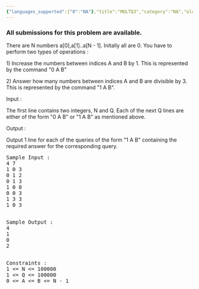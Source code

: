 ```yaml
---
{"languages_supported":{"0":"NA"},"title":"MULTQ3","category":"NA","old_version":true,"problem_code":"MULTQ3","tags":{"0":"NA"},"layout":"problem"}
---
```


<h3> All submissions for this problem are available. </h3><p>
There are N numbers a[0],a[1]..a[N - 1]. Initally all are 0. You have to perform two types of operations :
</p>

<p>
1) Increase the numbers between indices A and B by 1. This is represented by the command "0 A B"
</p>

<p>
2) Answer how many numbers between indices A and B are divisible by 3. This is represented by the command "1 A B".
</p>

<p>
Input :
</p>
<p>
The first line contains two integers, N and Q. Each of the next Q lines are either of the form "0 A B" or "1 A B" as mentioned above.
</p>

<p>
Output :
</p>
<p>
Output 1 line for each of the queries of the form "1 A B" containing the required answer for the corresponding query.
</p>

<pre>
Sample Input :
4 7
1 0 3
0 1 2
0 1 3
1 0 0
0 0 3
1 3 3
1 0 3

</pre>
<pre>
Sample Output :
4
1
0
2

</pre>

<pre>
Constraints :
1 &lt;= N &lt;= 100000
1 &lt;= Q &lt;= 100000
0 &lt;= A &lt;= B &lt;= N - 1
</pre>    